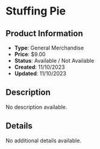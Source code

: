 # Stuffing Pie

## Product Information
- **Type**: General Merchandise
- **Price**: $9.00
- **Status**: Available / Not Available
- **Created**: 11/10/2023
- **Updated**: 11/10/2023

## Description
No description available.



## Details
No additional details available.
